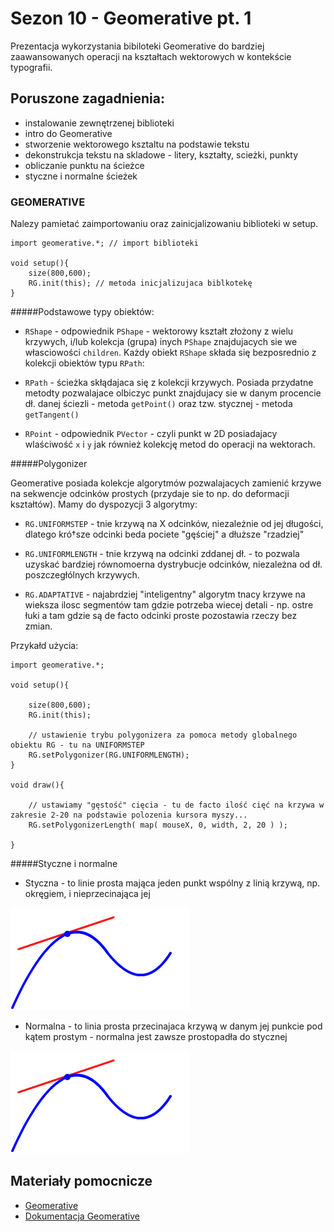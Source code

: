 # Sezon 10 - Geomerative pt. 1

Prezentacja wykorzystania bibiloteki Geomerative
do bardziej zaawansowanych operacji na kształtach wektorowych w kontekście typografii.

## Poruszone zagadnienia:

- instalowanie zewnętrzenej biblioteki
- intro do Geomerative
- stworzenie wektorowego ksztaltu na podstawie tekstu
- dekonstrukcja tekstu na skladowe - litery, kształty, scieżki, punkty
- obliczanie punktu na ścieżce
- styczne i normalne ścieżek

### GEOMERATIVE

Nalezy pamietać zaimportowaniu oraz zainicjalizowaniu biblioteki w setup.

```Processing
import geomerative.*; // import biblioteki

void setup(){
	size(800,600);
    RG.init(this); // metoda inicjalizujaca biblkotekę
}
```

#####Podstawowe typy obiektów:

- `RShape` - odpowiednik `PShape` - wektorowy kształt złożony z wielu krzywych, i/lub kolekcja (grupa) inych `PShape` znajdujacych sie we własciowości `children`. Każdy obiekt `RShape` składa się bezposrednio z kolekcji obiektów typu `RPath`:

- `RPath` - ścieżka skłądajaca się z kolekcji krzywych. Posiada przydatne metodty pozwalajace olbiczyc punkt znajdujacy sie w danym procencie dł. danej ściezli - metoda `getPoint()` oraz tzw. stycznej - metoda `getTangent()`

- `RPoint` - odpowiednik `PVector` - czyli punkt w 2D posiadajacy wlaściwość `x` i `y` jak również kolekcję metod do operacji na wektorach.

#####Polygonizer

Geomerative posiada kolekcje algorytmów pozwalajacych zamienić krzywe na sekwencje odcinków prostych (przydaje sie to np. do deformacji kształtów). Mamy do dyspozycji 3 algorytmy:

- `RG.UNIFORMSTEP` - tnie krzywą na X odcinków, niezależnie od jej długości, dlatego kró†sze odcinki beda pociete "gęściej" a dłuższe "rzadziej"

- `RG.UNIFORMLENGTH` - tnie krzywą na odcinki zddanej dł. - to pozwala uzyskać bardziej równomoerna dystrybucje odcinków, niezależna od dł. poszczegłólnych krzywych.

- `RG.ADAPTATIVE` - najabrdziej "inteligentny" algorytm tnacy krzywe na wieksza ilosc segmentów tam gdzie potrzeba wiecej detali - np. ostre łuki a tam gdzie są de facto odcinki proste pozostawia rzeczy bez zmian.

Przykałd użycia:

```Processing
import geomerative.*; 

void setup(){

	size(800,600);
    RG.init(this);
    
    // ustawienie trybu polygonizera za pomoca metody globalnego obiektu RG - tu na UNIFORMSTEP
    RG.setPolygonizer(RG.UNIFORMLENGTH);
}

void draw(){
	
    // ustawiamy "gęstość" cięcia - tu de facto ilość cięć na krzywa w zakresie 2-20 na podstawie polozenia kursora myszy...
    RG.setPolygonizerLength( map( mouseX, 0, width, 2, 20 ) );

}
```

#####Styczne i normalne

- Styczna - to linie prosta mająca jeden punkt wspólny z linią krzywą, np. okręgiem, i nieprzecinająca jej

![styczna](__assets__/styczna.gif)

- Normalna - to linia prosta przecinajaca krzywą w danym jej punkcie pod kątem prostym - normalna jest zawsze prostopadła do stycznej

![normalna](__assets__/styczna.gif)

## Materiały pomocnicze

- [Geomerative](http://www.ricardmarxer.com/geomerative/)
- [Dokumentacja Geomerative](http://www.ricardmarxer.com/geomerative/documentation/index.html)
